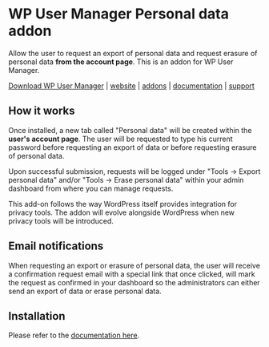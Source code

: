 # WP User Manager Personal data addon

Allow the user to request an export of personal data and request erasure of personal data **from the account page**. This is an addon for WP User Manager.

[Download WP User Manager](https://wordpress.org/plugins/wp-user-manager/) | [website](https://wpusermanager.com) | [addons](https://wpusermanager.com/addons) | [documentation](http://docs.wpusermanager.com/) | [support](https://wpusermanager.com/support/)

## How it works

Once installed, a new tab called "Personal data" will be created within the **user's account page**. The user will be requested to type his current password before requesting an export of data or before requesting erasure of personal data.

Upon successful submission, requests will be logged under "Tools -> Export personal data" and/or "Tools -> Erase personal data" within your admin dashboard from where you can manage requests.

This add-on follows the way WordPress itself provides integration for privacy tools. The addon will evolve alongside WordPress when new privacy tools will be introduced.

## Email notifications

When requesting an export or erasure of personal data, the user will receive a confirmation request email with a special link that once clicked, will mark the request as confirmed in your dashboard so the administrators can either send an export of data or erase personal data.

## Installation
Please refer to the [documentation here](https://docs.wpusermanager.com/category/422-personal-data).